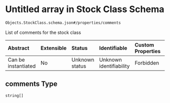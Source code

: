 # Untitled array in Stock Class Schema

```txt
Objects.StockClass.schema.json#/properties/comments
```

List of comments for the stock class

| Abstract            | Extensible | Status         | Identifiable            | Custom Properties | Additional Properties | Access Restrictions | Defined In                                                                                  |
| :------------------ | :--------- | :------------- | :---------------------- | :---------------- | :-------------------- | :------------------ | :------------------------------------------------------------------------------------------ |
| Can be instantiated | No         | Unknown status | Unknown identifiability | Forbidden         | Allowed               | none                | [StockClass.schema.json\*](../schema/objects/StockClass.schema.json "open original schema") |

## comments Type

`string[]`
